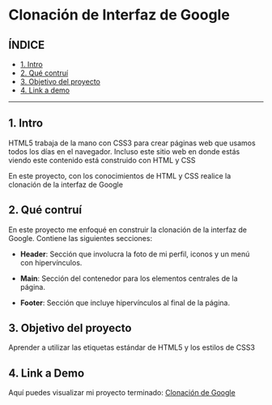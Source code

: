 # Clonación de Interfaz de Google

## **ÍNDICE**

* [1. Intro  ](https://github.com/DaniPau19/clondegoogle/blob/main/README.md#1-intro) 
* [2. Qué contruí  ](https://github.com/DaniPau19/clondegoogle/blob/main/README.md#2-qu%C3%A9-contru%C3%AD) 
* [3. Objetivo del proyecto  ](https://github.com/DaniPau19/clondegoogle/blob/main/README.md#objetivo-del-proyecto) 
* [4. Link a demo](#)
****

## 1. Intro
HTML5 trabaja de la mano con CSS3 para crear páginas web que usamos todos los días en el navegador. Incluso este sitio web en donde estás viendo este contenido está construido con HTML y CSS 

En este proyecto, con los conocimientos de HTML y CSS realice la clonación de la interfaz de Google

## 2. Qué contruí
En este proyecto me enfoqué en construir la clonación de la interfaz de Google. Contiene las siguientes secciones: 

* **Header**: Sección que involucra la foto de mi perfil, iconos y un menú con hipervínculos.

* **Main**: Sección del contenedor para los elementos centrales de la página. 

* **Footer**: Sección que incluye hipervínculos al final de la página.

## 3. Objetivo del proyecto
Aprender a utilizar las etiquetas estándar de HTML5 y los estilos de CSS3

## 4. Link a Demo
Aquí puedes visualizar mi proyecto terminado: [Clonación de Google](https://clongooogle.netlify.app)
